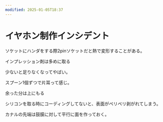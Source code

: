```yaml
---
modified: 2025-01-05T18:37
---
```

# イヤホン制作インシデント

ソケットにハンダをする際2pinソケットだと熱で変形することがある。

インプレッション剤は多めに取る

少ないと足りなくなってやばい。

スプーン1個ずつで片耳って感じ。

余った分は上にもる

シリコンを取る時にコーディングしてないと、表面がペリペリ剥がれてしまう。

カナルの先端は鼓膜に対して平行に面を作っておく。